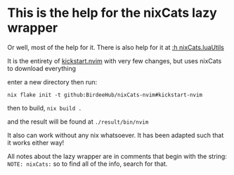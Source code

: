 # This is the help for the nixCats lazy wrapper

Or well, most of the help for it. There is also help for it at [:h nixCats.luaUtils](https://nixcats.org/nixCats_luaUtils.html)

It is the entirety of [kickstart.nvim](https://github.com/nvim-lua/kickstart.nvim) with very few changes, but uses nixCats to download everything

enter a new directory then run:

`nix flake init -t github:BirdeeHub/nixCats-nvim#kickstart-nvim`

then to build, `nix build .`

and the result will be found at `./result/bin/nvim`

It also can work without any nix whatsoever.
It has been adapted such that it works either way!

All notes about the lazy wrapper are in comments that begin with the string: `NOTE: nixCats:` so to find all of the info, search for that.
